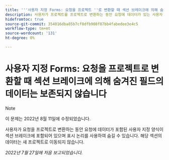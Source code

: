 ```yaml
---
title: '''사용자 지정 Forms: 요청을 프로젝트 ''로 변환할 때 섹션 브레이크에 의해 숨겨진 필드의 데이터는 보존되지 않습니다'
description: 사용자가 프로젝트를 프로젝트로 변환하는 동안 요청에 데이터가 있는 사용자 지정 양식이 표시 로직을 사용하여 숨길 수 있는 섹션 브레이크에서 데이터가 포함된 경우 해당 섹션의 데이터가 새 프로젝트로 이동되지 않습니다.
hidefromtoc: true
source-git-commit: 354016dba85b7cf8dfb908f87bb4fabedee3e4c5
workflow-type: tm+mt
source-wordcount: '131'
ht-degree: 0%

---
```


# 사용자 지정 Forms: 요청을 프로젝트로 변환할 때 섹션 브레이크에 의해 숨겨진 필드의 데이터는 보존되지 않습니다

>[!NOTE]
>
> 이 문제는 2022년 8월 11일에 수정되었습니다.

사용자가 요청을 프로젝트로 변환하는 동안 요청에 데이터가 포함된 사용자 지정 양식이 섹션 브레이크에 포함되어 있으며 표시 논리를 사용하여 숨길 수 있습니다. 해당 섹션의 데이터는 새 프로젝트로 이동되지 않습니다.

_2022년 7월 27일에 처음 보고되었습니다._

